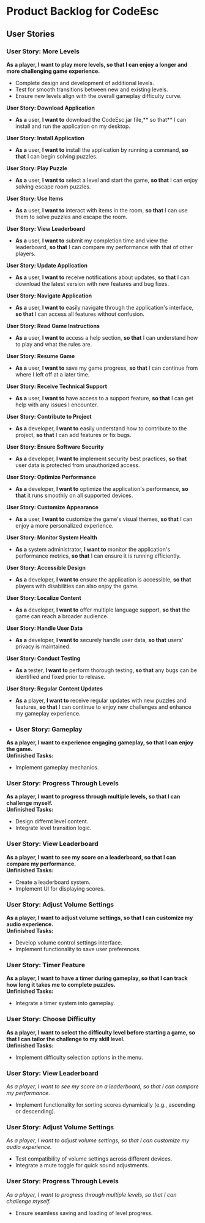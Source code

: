 # **Product Backlog for CodeEsc**

## **User Stories**

### User Story: More Levels  
**As a player, I want to play more levels, so that I can enjoy a longer and more challenging game experience.**  
- Complete design and development of additional levels.  
- Test for smooth transitions between new and existing levels.  
- Ensure new levels align with the overall gameplay difficulty curve. 

**User Story: Download Application**



* **As a** user, **I want to** download the CodeEsc.jar file,** so that** I can install and run the application on my desktop.

**User Story: Install Application**



* **As a** user, **I want to** install the application by running a command, **so that** I can begin solving puzzles.

**User Story: Play Puzzle**



* **As a** user, **I want to** select a level and start the game, **so that** I can enjoy solving escape room puzzles.

**User Story: Use Items**



* **As a** user, **I want to** interact with items in the room, **so that** I can use them to solve puzzles and escape the room.

**User Story: View Leaderboard**



* **As a** user, **I want to** submit my completion time and view the leaderboard, **so that** I can compare my performance with that of other players.

**User Story: Update Application**



* **As a** user, **I want to** receive notifications about updates, **so that** I can download the latest version with new features and bug fixes.

**User Story: Navigate Application**



* **As a** user, **I want to** easily navigate through the application's interface, **so that** I can access all features without confusion.

**User Story: Read Game Instructions**



* **As a** user, **I want to** access a help section, **so that** I can understand how to play and what the rules are.

**User Story: Resume Game**



* **As a** user, **I want to** save my game progress, **so that** I can continue from where I left off at a later time.

**User Story: Receive Technical Support**



* **As a** user, **I want to** have access to a support feature, **so that** I can get help with any issues I encounter.

**User Story: Contribute to Project**



* **As a** developer, **I want to** easily understand how to contribute to the project, **so that** I can add features or fix bugs.

**User Story: Ensure Software Security**



* **As a** developer, **I want to** implement security best practices, **so that** user data is protected from unauthorized access.

**User Story: Optimize Performance**



* **As a** developer, **I want to** optimize the application's performance, **so that** it runs smoothly on all supported devices.

**User Story: Customize Appearance**



* **As a** user, **I want to** customize the game's visual themes, **so that** I can enjoy a more personalized experience.

**User Story: Monitor System Health**



* **As a** system administrator, **I want to** monitor the application's performance metrics, **so that** I can ensure it is running efficiently.

**User Story: Accessible Design**



* **As a** developer, **I want to** ensure the application is accessible, **so that** players with disabilities can also enjoy the game.

**User Story: Localize Content**



* **As a** developer, **I want to** offer multiple language support, **so that** the game can reach a broader audience.

**User Story: Handle User Data**



* **As a** developer, **I want to** securely handle user data, **so that** users' privacy is maintained.

**User Story: Conduct Testing**



* **As a** tester, **I want to** perform thorough testing, **so that** any bugs can be identified and fixed prior to release.

**User Story: Regular Content Updates**



* **As a** player, **I want to** receive regular updates with new puzzles and features, **so that** I can continue to enjoy new challenges and enhance my gameplay experience.

* ### User Story: Gameplay
**As a player, I want to experience engaging gameplay, so that I can enjoy the game.**  
**Unfinished Tasks:**
- Implement gameplay mechanics.

### User Story: Progress Through Levels
**As a player, I want to progress through multiple levels, so that I can challenge myself.**  
**Unfinished Tasks:**
- Design differnt level content.
- Integrate level transition logic.

### User Story: View Leaderboard
**As a player, I want to see my score on a leaderboard, so that I can compare my performance.**  
**Unfinished Tasks:**
- Create a leaderboard system.
- Implement UI for displaying scores.

### User Story: Adjust Volume Settings
**As a player, I want to adjust volume settings, so that I can customize my audio experience.**  
**Unfinished Tasks:**
- Develop volume control settings interface.
- Implement functionality to save user preferences.

### User Story: Timer Feature
**As a player, I want to have a timer during gameplay, so that I can track how long it takes me to complete puzzles.**  
**Unfinished Tasks:**
- Integrate a timer system into gameplay.

### User Story: Choose Difficulty
**As a player, I want to select the difficulty level before starting a game, so that I can tailor the challenge to my skill level.**  
**Unfinished Tasks:**
- Implement difficulty selection options in the menu.

### **User Story: View Leaderboard**  
*As a player, I want to see my score on a leaderboard, so that I can compare my performance.*  
- Implement functionality for sorting scores dynamically (e.g., ascending or descending).  

### **User Story: Adjust Volume Settings**  
*As a player, I want to adjust volume settings, so that I can customize my audio experience.*  
- Test compatibility of volume settings across different devices.  
- Integrate a mute toggle for quick sound adjustments.  

### **User Story: Progress Through Levels**  
*As a player, I want to progress through multiple levels, so that I can challenge myself.*  
- Ensure seamless saving and loading of level progress.  
